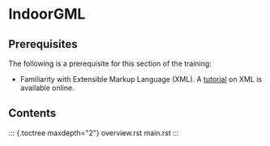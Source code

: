 # IndoorGML

## Prerequisites

The following is a prerequisite for this section of the training:

-   Familiarity with Extensible Markup Language (XML). A
    [tutorial](https://www.w3schools.com/xml/) on XML is available
    online.

## Contents

::: {.toctree maxdepth="2"}
overview.rst main.rst
:::
